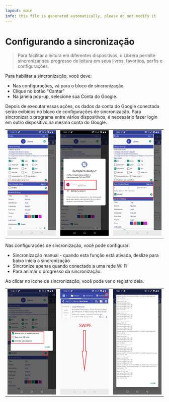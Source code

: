 ```yaml
---
layout: main
info: this file is generated automatically, please do not modify it
---
```


# Configurando a sincronização


> Para facilitar a leitura em diferentes dispositivos, o Librera permite sincronizar seu progresso de leitura em seus livros, favoritos, perfis e configurações.

Para habilitar a sincronização, você deve:

* Nas configurações, vá para o bloco de sincronização
* Clique no botão &quot;Cantar&quot;
* Na janela pop-up, selecione sua Conta do Google.
 
Depois de executar essas ações, os dados da conta do Google conectada serão exibidos no bloco de configurações de sincronização. Para sincronizar o programa entre vários dispositivos, é necessário fazer login em outro dispositivo na mesma conta do Google.

||||
|-|-|-|
|![](1.jpg)|![](2.jpg)|![](3.jpg)|

Nas configurações de sincronização, você pode configurar:

* Sincronização manual - quando esta função está ativada, deslize para baixo inicia a sincronização
* Sincronize apenas quando conectado a uma rede Wi Fi
* Para animar o progresso da sincronização.

Ao clicar no ícone de sincronização, você pode ver o registro dela.

||||
|-|-|-|
|![](32.jpg)|![](41.jpg)|![](42.jpg)|
